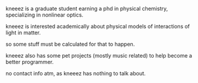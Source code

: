 kneeez is a graduate student earning a phd in physical chemistry, specializing in nonlinear optics.

kneeez is interested academically about physical models of interactions of light in matter.

so some stuff must be calculated for that to happen.

kneeez also has some pet projects (mostly music related) to help become a better programmer.

no contact info atm, as kneeez has nothing to talk about.
